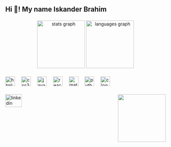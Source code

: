 <h2 align="left">Hi 👋! My name Iskander Brahim</h2>

###

<div align="center">
  <img src="https://github-readme-stats.vercel.app/api?username=Brahim-Iskander&hide_title=false&hide_rank=false&show_icons=true&include_all_commits=true&count_private=true&disable_animations=false&theme=dracula&locale=en&hide_border=false" height="150" alt="stats graph"  />
  <img src="https://github-readme-stats.vercel.app/api/top-langs?username=Brahim-Iskander&locale=en&hide_title=false&layout=compact&card_width=320&langs_count=5&theme=dracula&hide_border=false" height="150" alt="languages graph"  />
</div>

###

<div align="left">
  <img src="https://cdn.jsdelivr.net/gh/devicons/devicon/icons/html5/html5-original.svg" height="30" alt="html5 logo"  />
  <img width="12" />
  <img src="https://cdn.jsdelivr.net/gh/devicons/devicon/icons/css3/css3-original.svg" height="30" alt="css3 logo"  />
  <img width="12" />
  <img src="https://cdn.jsdelivr.net/gh/devicons/devicon/icons/javascript/javascript-original.svg" height="30" alt="javascript logo"  />
  <img width="12" />
  <img src="https://cdn.jsdelivr.net/gh/devicons/devicon/icons/react/react-original.svg" height="30" alt="react logo"  />
  <img width="12" />
  <img src="https://cdn.jsdelivr.net/gh/devicons/devicon/icons/materialui/materialui-original.svg" height="30" alt="materialui logo"  />
  <img width="12" />
  <img src="https://cdn.jsdelivr.net/gh/devicons/devicon/icons/python/python-original.svg" height="30" alt="python logo"  />
  <img width="12" />
  <img src="https://cdn.jsdelivr.net/gh/devicons/devicon/icons/c/c-original.svg" height="30" alt="c logo"  />
</div>

###

<img align="right" height="150" src="https://camo.githubusercontent.com/1d3bc512cb2b584499d6eb55291cd09ab3f626f4a6d58efd5cb016085f6b1cb2/68747470733a2f2f6d65646961312e67697068792e636f6d2f6d656469612f6247677363356d576f727966674b427831752f323030772e6769663f6369643d366330396239353233666767707a75686c636e6e77396c64636162717a31793569783067637773677a797764663268342665703d76315f676966735f736561726368267269643d323030772e6769662663743d67"  />

###

<div align="left">
  <a href="https://github.com/Brahim-Iskander" target="_blank">
    <img src="https://raw.githubusercontent.com/maurodesouza/profile-readme-generator/master/src/assets/icons/social/linkedin/default.svg" width="52" height="40" alt="linkedin logo"  />
  </a>
</div>

